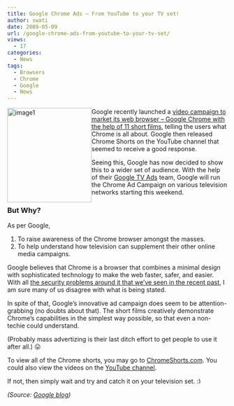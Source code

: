 ```yaml
---
title: Google Chrome Ads – From YouTube to your TV set!
author: swati
date: 2009-05-09
url: /google-chrome-ads-from-youtube-to-your-tv-set/
views:
  - 17
categories:
  - News
tags:
  - Browsers
  - Chrome
  - Google
  - News
---
```

<img class="alignleft wp-image-53170" style="border: 0pt none;margin-left: 0px;margin-right: 0px" src="http://cdn.devilsworkshop.org/files/2009/05/image11.jpg" border="0" alt="image1" width="193" height="216" align="left" />

Google recently launched a [video campaign to market its web browser &#8211; Google Chrome with the help of 11 short films][1], telling the users what Chrome is all about. Google then released Chrome Shorts on the YouTube channel that seemed to receive a good response.

Seeing this, Google has now decided to show this to a wider set of audience. With the help of their <a href="http://www.google.com/adwords/tvads/" onclick="_gaq.push(['_trackEvent', 'outbound-article', 'http://www.google.com/adwords/tvads/', 'Google TV Ads']);" >Google TV Ads</a> team, Google will run the Chrome Ad Campaign on various television networks starting this weekend.

### But Why?

As per Google,

  1. To raise awareness of the Chrome browser amongst the masses.
  2. To help understand how television can supplement their other online media campaigns.

Google believes that Chrome is a browser that combines a minimal design with sophisticated technology to make the web faster, safer, and easier. With all <a href="http://devilsworkshop.org/more-security-issues-with-google-chrome/" target="_self">the security problems around it that we’ve seen in the recent past</a>, I am sure many of us disagree with what is being stated.

In spite of that, Google’s innovative ad campaign does seem to be attention-grabbing (no doubts about that). The short films creatively demonstrate Chrome’s capabilities in the simplest way possible, so that even a non-techie could understand.

(Probably mass advertizing is their last ditch effort to get people to use it after all.) 😛

To view all of the Chrome shorts, you may go to <a href="http://www.youtube.com/googlechrome" onclick="_gaq.push(['_trackEvent', 'outbound-article', 'http://www.youtube.com/googlechrome', 'ChromeShorts.com']);" >ChromeShorts.com</a>. You could also view the videos on the <a href="http://www.youtube.com/googlechrome" onclick="_gaq.push(['_trackEvent', 'outbound-article', 'http://www.youtube.com/googlechrome', 'YouTube channel']);" >YouTube channel</a>.

If not, then simply wait and try and catch it on your television set. <img src="http://devilsworkshop.org/wp-includes/images/smilies/simple-smile.png" alt=":)" class="wp-smiley" style="height: 1em; max-height: 1em;" />

*(Source: [Google blog][2])*

 [1]: http://devilsworkshop.org/google-markets-chrome-with-11-short-films/
 [2]: The%20short%20films%20creatively%20demonstrate%20Chome’s%20capabilities%20in%20the%20simplest%20way%20possible,%20so%20that%20even%20a%20non-techie%20could%20understand.
